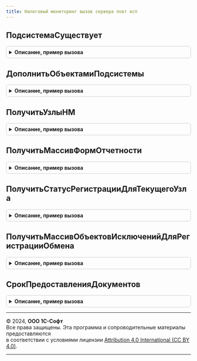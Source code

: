 ```yaml
---
title: Налоговый мониторинг вызов сервера повт исп
---
```



## ПодсистемаСуществует
<details style="margin: 1em 0; padding: 0.5em; border: 1px solid #ccc; border-radius: 6px;">

<summary style="font-weight: bold; cursor: pointer;">Описание, пример вызова</summary>

```bsl

Функция ПодсистемаСуществует(Имя) Экспорт
```

Пример вызова
```bsl
Результат = НалоговыйМониторингВызовСервераПовтИсп.ПодсистемаСуществует(Имя) 
```
</details>

## ДополнитьОбъектамиПодсистемы
<details style="margin: 1em 0; padding: 0.5em; border: 1px solid #ccc; border-radius: 6px;">

<summary style="font-weight: bold; cursor: pointer;">Описание, пример вызова</summary>

```bsl

Процедура ДополнитьОбъектамиПодсистемы(МассивОбъектов, Подсистема) Экспорт
```

Пример вызова
```bsl
НалоговыйМониторингВызовСервераПовтИсп.ДополнитьОбъектамиПодсистемы(МассивОбъектов, Подсистема));
```
</details>

## ПолучитьУзлыНМ
<details style="margin: 1em 0; padding: 0.5em; border: 1px solid #ccc; border-radius: 6px;">

<summary style="font-weight: bold; cursor: pointer;">Описание, пример вызова</summary>

```bsl

Функция ПолучитьУзлыНМ() Экспорт
```

Пример вызова
```bsl
Результат = НалоговыйМониторингВызовСервераПовтИсп.ПолучитьУзлыНМ() 
```
</details>

## ПолучитьМассивФормОтчетности
<details style="margin: 1em 0; padding: 0.5em; border: 1px solid #ccc; border-radius: 6px;">

<summary style="font-weight: bold; cursor: pointer;">Описание, пример вызова</summary>

```bsl

Функция ПолучитьМассивФормОтчетности() Экспорт
```

Пример вызова
```bsl
Результат = НалоговыйМониторингВызовСервераПовтИсп.ПолучитьМассивФормОтчетности() 
```
</details>

## ПолучитьСтатусРегистрацииДляТекущегоУзла
<details style="margin: 1em 0; padding: 0.5em; border: 1px solid #ccc; border-radius: 6px;">

<summary style="font-weight: bold; cursor: pointer;">Описание, пример вызова</summary>

```bsl

Функция ПолучитьСтатусРегистрацииДляТекущегоУзла() Экспорт
```

Пример вызова
```bsl
Результат = НалоговыйМониторингВызовСервераПовтИсп.ПолучитьСтатусРегистрацииДляТекущегоУзла() 
```
</details>

## ПолучитьМассивОбъектовИсключенийДляРегистрацииОбмена
<details style="margin: 1em 0; padding: 0.5em; border: 1px solid #ccc; border-radius: 6px;">

<summary style="font-weight: bold; cursor: pointer;">Описание, пример вызова</summary>

```bsl

Функция ПолучитьМассивОбъектовИсключенийДляРегистрацииОбмена() Экспорт
```

Пример вызова
```bsl
Результат = НалоговыйМониторингВызовСервераПовтИсп.ПолучитьМассивОбъектовИсключенийДляРегистрацииОбмена() 
```
</details>

## СрокПредоставленияДокументов
<details style="margin: 1em 0; padding: 0.5em; border: 1px solid #ccc; border-radius: 6px;">

<summary style="font-weight: bold; cursor: pointer;">Описание, пример вызова</summary>

```bsl

Функция СрокПредоставленияДокументов() Экспорт
```

Пример вызова
```bsl
Результат = НалоговыйМониторингВызовСервераПовтИсп.СрокПредоставленияДокументов() 
```
</details>

---

© 2024, **ООО 1С-Софт**  
Все права защищены. Эта программа и сопроводительные материалы предоставляются  
в соответствии с условиями лицензии [Attribution 4.0 International (CC BY 4.0)](https://creativecommons.org/licenses/by/4.0/legalcode).

---
